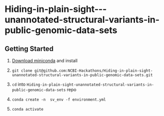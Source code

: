 # Hiding-in-plain-sight---unannotated-structural-variants-in-public-genomic-data-sets

## Getting Started
1. [Download miniconda](https://docs.conda.io/en/latest/miniconda.html) and install

2. ```git clone git@github.com:NCBI-Hackathons/Hiding-in-plain-sight-unannotated-structural-variants-in-public-genomic-data-sets.git```

3. `cd` into `Hiding-in-plain-sight-unannotated-structural-variants-in-public-genomic-data-sets` repo

4. ```conda create -n  sv_env -f environment.yml```

5. `conda activate`
